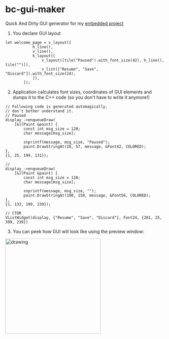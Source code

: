 # bc-gui-maker
Quick And Dirty GUI generator for my [embedded project](https://github.com/szymek156/bike_computer_esp32)
1) You declare GUI layout
```
let welcome_page = v_layout([
            h_line(),
            v_line(),
            h_layout([
                v_layout([tile("Paused").with_font_size(42), h_line(), tile("")]),
                v_list(["Resume", "Save", "Discard"]).with_font_size(24),
            ]),
        ]);
```
2) Application calculates font sizes, coordinates of GUI elements and dumps it to the C++ code (so you don't have to write it anymore!)
```
// Following code is generated automagically,
// don't bother understand it.
// Paused
display_->enqueueDraw(
    [&](Paint &paint) {
        const int msg_size = 128;
        char message[msg_size];

        snprintf(message, msg_size, "Paused");
        paint.DrawStringAt(28, 57, message, &Font42, COLORED);
},
{1, 25, 199, 131});

// 
display_->enqueueDraw(
    [&](Paint &paint) {
        const int msg_size = 128;
        char message[msg_size];

        snprintf(message, msg_size, "");
        paint.DrawStringAt(100, 158, message, &Font56, COLORED);
},
{1, 133, 199, 239});

// CTOR
VListWidget(display, {"Resume", "Save", "Discard"}, Font24, {201, 25, 399, 239})
```
3) You can peek how GUI will look like using the preview window:
<img src="https://user-images.githubusercontent.com/1136779/144651288-b17849de-5aaf-48ee-b40a-ec7a287858b0.jpg" alt="drawing" width="300"/>
